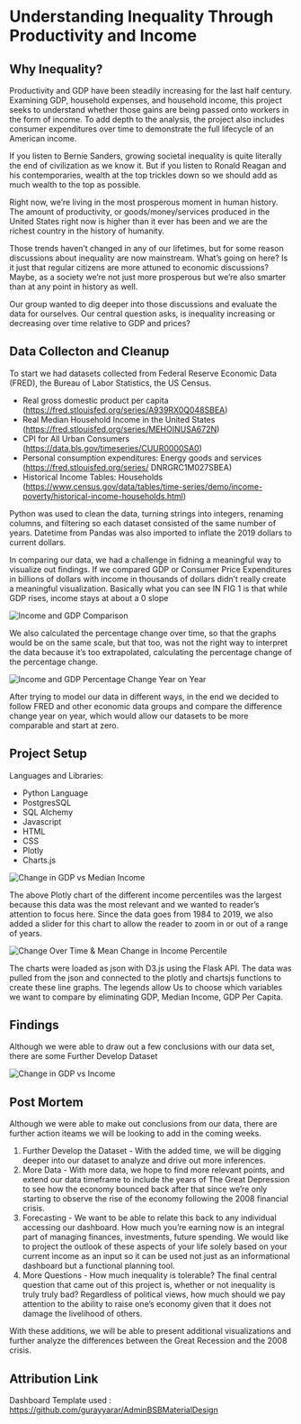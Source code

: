 # Understanding Inequality Through Productivity and Income

## Why Inequality? 


Productivity and GDP have been steadily increasing for the last half century. Examining GDP, household expenses, and household income, this project seeks to understand whether those gains are being passed onto workers in the form of income. To add depth to the analysis, the project also includes consumer expenditures over time to demonstrate the full lifecycle of an American income. 

If you listen to Bernie Sanders, growing societal inequality is quite literally the end of civilization as we know it. But if you listen to Ronald Reagan and his contemporaries, wealth at  the top trickles down so we should add as much wealth to the top as possible.

Right now, we’re living in the most prosperous moment in human history. The amount of productivity, or goods/money/services produced in the United States right now is higher than it ever has been and we are the richest country in the history of humanity. 

Those trends haven’t changed in any of our lifetimes, but for some reason discussions about inequality are now mainstream. What’s going on here? Is it just that regular citizens are more attuned to economic discussions? Maybe, as a society we’re not just more prosperous but we’re also smarter than at any point in history as well. 

Our group wanted to dig deeper into those discussions and evaluate the data for ourselves. Our central question asks, is inequality increasing or decreasing over time relative to GDP and prices?

## Data Collecton and Cleanup 
To start we had datasets collected from Federal Reserve Economic Data (FRED), the Bureau of Labor Statistics, the US Census. 


* Real gross domestic product per capita (https://fred.stlouisfed.org/series/A939RX0Q048SBEA) 
* Real Median Household Income in the United States (https://fred.stlouisfed.org/series/MEHOINUSA672N)
* CPI for All Urban Consumers (https://data.bls.gov/timeseries/CUUR0000SA0)
* Personal consumption expenditures: Energy goods and services (https://fred.stlouisfed.org/series/     DNRGRC1M027SBEA)
* Historical Income Tables: Households (https://www.census.gov/data/tables/time-series/demo/income-poverty/historical-income-households.html)

Python was used to clean the data, turning strings into integers, renaming columns, and filtering so each dataset consisted of the same number of years. Datetime from Pandas was also imported to inflate the 2019 dollars to current dollars. 

In comparing our data, we had a challenge in fidning a meaningful way to visualize out findings. If we compared  GDP or Consumer Price Expenditures in billions of dollars with income in thousands of dollars didn’t really create a meaningful visualization.  Basically what you can see IN FIG 1 is that while GDP rises, income stays at about a 0 slope

![Income and GDP Comparison](Data/Final_dashboard_images/fig_1.png)

We also calculated the percentage change over time, so that the graphs would be on the same scale, but that too, was not the right way to interpret the data because it’s too extrapolated, calculating the percentage change of the percentage change. 


![Income and GDP Percentage Change Year on Year](Data/Final_dashboard_images/fig_2.png)

After trying to model our data in different ways, in the end we decided to follow FRED and other economic data groups and compare the difference change year on year, which would allow our datasets to be more comparable and start at zero. 

## Project Setup 

Languages and Libraries: 

* Python Language 
* PostgresSQL 
* SQL Alchemy 
* Javascript
* HTML
* CSS 
* Plotly
* Charts.js


![Change in GDP vs Median Income](Data/Final_dashboard_images/change_in_gdp_vs_median_income.png) 

The above Plotly chart of the different income percentiles was the largest because this data was the most relevant and we wanted to reader’s attention to focus here. Since the data goes from 1984 to 2019, we also added a slider for this chart to allow the reader to zoom in or out of a range of years.


![Change Over Time & Mean Change in Income Percentile](Data/Final_dashboard_images/fig_3.png) 

 The charts were loaded as json with D3.js using the Flask API. The data was pulled from the json and connected to the plotly and chartsjs functions to create these line graphs. The legends allow
Us to choose which variables we want to compare by eliminating GDP, Median Income, GDP Per Capita.


## Findings
Although we were able to draw out a few conclusions with our data set, there are some 
 Further Develop Dataset 


![Change in GDP vs Income](Data/Final_dashboard_images/change_in_gdp_vs_income.png) 

## Post Mortem 

Although we were able to make out conclusions from our data, there are further action iteams we will be looking to add in the coming weeks. 

1) Further Develop the Dataset - With the added time, we will be digging deeper into our dataset to analyze and drive out more inferences. 
2) More Data - With more data, we hope to find more relevant points, and extend our data timeframe to include the years of The Great Depression to see how the economy bounced back after that since we’re only starting to observe the rise of the economy following the 2008 financial crisis.
3) Forecasting - We want to be able to relate this back to any individual accessing our dashboard. How much you’re earning now is an integral part of managing finances, investments, future spending. We would like to project the outlook of these aspects of your life solely based on your current income as an input so it can be used not just as an informational dashboard but a functional planning tool.
4) More Questions - How much inequality is tolerable? The final central question that came out of this project is, whether or not inequality is truly truly bad? Regardless of political views, how much should we pay attention to the ability to raise one’s economy given that it does not damage the livelihood of others.

With these additions, we will be able to present additional visualizations and further analyze the differences between the Great Recession and the 2008 crisis. 


## Attribution Link 

Dashboard Template used : https://github.com/gurayyarar/AdminBSBMaterialDesign

 

